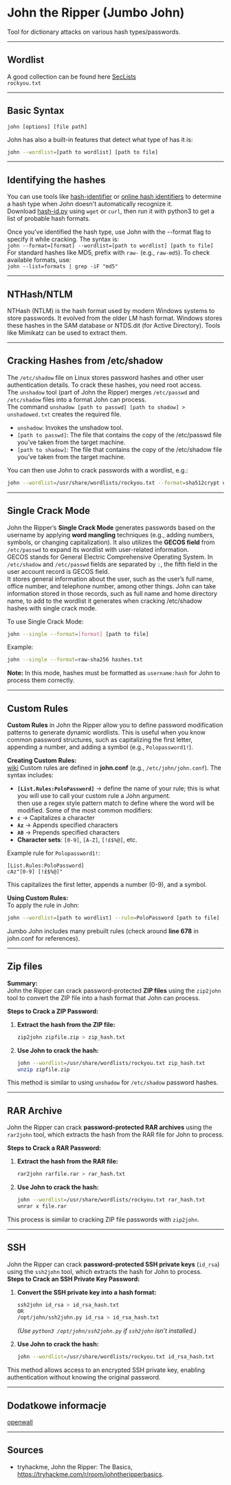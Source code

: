 # John the Ripper (Jumbo John)
Tool for dictionary attacks on various hash types/passwords.  
___
## Wordlist 
A good collection can be found here [SecLists](https://github.com/danielmiessler/SecLists)  
`rockyou.txt`
___
## Basic Syntax
`john [options] [file path]`

John has also a built-in features that detect what type of has it is:  
```bash
john --wordlist=[path to wordlist] [path to file]
```  
___
## Identifying the hashes
You can use tools like [hash-identifier](https://gitlab.com/kalilinux/packages/hash-identifier/-/tree/kali/master) or [online hash identifiers](https://hashes.com/en/tools/hash_identifier) to determine a hash type when John doesn't automatically recognize it.  
Download [hash-id.py](https://gitlab.com/kalilinux/packages/hash-identifier/-/raw/kali/master/hash-id.py) using `wget` or `curl`, then run it with python3 to get a list of probable hash formats.  

Once you've identified the hash type, use John with the --format flag to specify it while cracking. The syntax is:  
`john --format=[format] --wordlist=[path to wordlist] [path to file]`  
For standard hashes like MD5, prefix with `raw-` (e.g., `raw-md5`). To check available formats, use:  
`john --list=formats | grep -iF "md5"`  
___
## NTHash/NTLM 
NTHash (NTLM) is the hash format used by modern Windows systems to store passwords. It evolved from the older LM hash format. Windows stores these hashes in the SAM database or NTDS.dit (for Active Directory). Tools like Mimikatz can be used to extract them.  
___
## Cracking Hashes from /etc/shadow
The `/etc/shadow` file on Linux stores password hashes and other user authentication details. To crack these hashes, you need root access.  
The `unshadow` tool (part of John the Ripper) merges `/etc/passwd` and `/etc/shadow` files into a format John can process.  
The command `unshadow [path to passwd] [path to shadow] > unshadowed.txt` creates the required file.  

- `unshadow`: Invokes the unshadow tool.  
- `[path to passwd]`: The file that contains the copy of the /etc/passwd file you’ve taken from the target machine.  
- `[path to shadow]`: The file that contains the copy of the /etc/shadow file you’ve taken from the target machine.  

You can then use John to crack passwords with a wordlist, e.g.:  

```bash
john --wordlist=/usr/share/wordlists/rockyou.txt --format=sha512crypt unshadowed.txt  
```
___
## Single Crack Mode
John the Ripper’s **Single Crack Mode** generates passwords based on the username by applying **word mangling** techniques (e.g., adding numbers, symbols, or changing capitalization). It also utilizes the **GECOS field** from `/etc/passwd` to expand its wordlist with user-related information.  
GECOS stands for General Electric Comprehensive Operating System. In `/etc/shadow` and `/etc/passwd`  fields are separated by `:`, the fifth field in the user account record is GECOS field.  
It stores general information about the user, such as the user’s full name, office number, and telephone number, among other things. John can take information stored in those records, such as full name and home directory name, to add to the wordlist it generates when cracking /etc/shadow hashes with single crack mode.  

To use Single Crack Mode:  
```bash
john --single --format=[format] [path to file]
```  
Example:  
```bash
john --single --format=raw-sha256 hashes.txt
```  
**Note:** In this mode, hashes must be formatted as `username:hash` for John to process them correctly.  
___
## Custom Rules
**Custom Rules** in John the Ripper allow you to define password modification patterns to generate dynamic wordlists. This is useful when you know common password structures, such as capitalizing the first letter, appending a number, and adding a symbol (e.g., `Polopassword1!`).  

**Creating Custom Rules:**  
[wiki](https://www.openwall.com/john/doc/RULES.shtml)
Custom rules are defined in **john.conf** (e.g., `/etc/john/john.conf`). The syntax includes:  
- **`[List.Rules:PoloPassword]`** ->  define the name of your rule; this is what you will use to call your custom rule a John argument.  
then use a regex style pattern match to define where the word will be modified. Some of the most common modifiers:  
- **`c`** -> Capitalizes a character  
- **`Az`** -> Appends specified characters  
- **`A0`** -> Prepends specified characters  
- **Character sets**: `[0-9]`, `[A-Z]`, `[!£$%@]`, etc.  

Example rule for `Polopassword1!`:  
```plaintext
[List.Rules:PoloPassword]
cAz"[0-9] [!£$%@]"
```
This capitalizes the first letter, appends a number (0-9), and a symbol.  

**Using Custom Rules:**  
To apply the rule in John:  
```bash
john --wordlist=[path to wordlist] --rule=PoloPassword [path to file]
```  
Jumbo John includes many prebuilt rules (check around **line 678** in john.conf for references).
___
## Zip files
**Summary:**  
John the Ripper can crack password-protected **ZIP files** using the `zip2john` tool to convert the ZIP file into a hash format that John can process.  

**Steps to Crack a ZIP Password:**  
1. **Extract the hash from the ZIP file:**  
   ```bash
   zip2john zipfile.zip > zip_hash.txt
   ```  
2. **Use John to crack the hash:**  
   ```bash
   john --wordlist=/usr/share/wordlists/rockyou.txt zip_hash.txt
   unzip zipfile.zip
   ```  
This method is similar to using `unshadow` for `/etc/shadow` password hashes.
___
## RAR Archive
John the Ripper can crack **password-protected RAR archives** using the `rar2john` tool, which extracts the hash from the RAR file for John to process.  

**Steps to Crack a RAR Password:**  
1. **Extract the hash from the RAR file:**  
   ```bash
   rar2john rarfile.rar > rar_hash.txt
   ```  
2. **Use John to crack the hash:**  
   ```bash
   john --wordlist=/usr/share/wordlists/rockyou.txt rar_hash.txt
   unrar x file.rar
   ```  
This process is similar to cracking ZIP file passwords with `zip2john`.  
___
## SSH
John the Ripper can crack **password-protected SSH private keys** (`id_rsa`) using the `ssh2john` tool, which extracts the hash for John to process.  
**Steps to Crack an SSH Private Key Password:**  
1. **Convert the SSH private key into a hash format:**  
   ```bash
   ssh2john id_rsa > id_rsa_hash.txt
   OR
   /opt/john/ssh2john.py id_rsa > id_rsa_hash.txt
   ```  
   *(Use `python3 /opt/john/ssh2john.py` if `ssh2john` isn’t installed.)*  

2. **Use John to crack the hash:**  
   ```bash
   john --wordlist=/usr/share/wordlists/rockyou.txt id_rsa_hash.txt
   ```  
This method allows access to an encrypted SSH private key, enabling authentication without knowing the original password.
___
## Dodatkowe informacje
[openwall](https://www.openwall.com/john/)
___
## Sources
- tryhackme, John the Ripper: The Basics, https://tryhackme.com/r/room/johntheripperbasics.